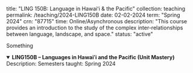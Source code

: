 title: "LING 150B: Language in Hawaiʻi & the Pacific"
collection: teaching
permalink: /teaching/2024-LING150B
date: 02-02-2024
term: "Spring 2024"
crn: "87715"
time: Online/Asynchronous
description: "This course provides an introduction to the study of the complex inter-relationships between language, landscape, and space."
status: "active"

Something

<details open>
  <summary><b>LING150B – Languages in Hawaiʻi and the Pacific (Unit Mastery)</b></summary>
  Description: 
  Semesters taught: Spring 2024
</details>
